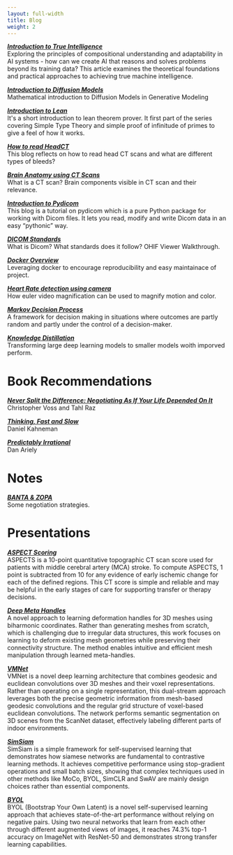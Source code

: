 ```yaml
---
layout: full-width
title: Blog
weight: 2
---
```


[***Introduction to True Intelligence***](articles/24/intro-to-true-intelligence)<br/>Exploring the principles of compositional understanding and adaptability in AI systems - how can we create AI that reasons and solves problems beyond its training data? This article examines the theoretical foundations and practical approaches to achieving true machine intelligence.

[***Introduction to Diffusion Models***](articles/23/intro-to-diffusion-model)<br/>Mathematical introduction to Diffusion Models in Generative Modeling

[***Introduction to Lean***](articles/22/intro-to-lean)<br/>It's a short introduction to lean theorem prover. It first part of the series covering Simple Type Theory and simple proof of infinitude of primes to give a feel of how it works.

[***How to read HeadCT***](articles/21/how-to-read-head-ct)<br/>This blog reflects on how to read head CT scans and what are different types of bleeds?

[***Brain Anatomy using CT Scans***](articles/21/ct-brain-anatomy)<br/> What is a CT scan? Brain components visible in CT scan and their relevance.

[***Introduction to Pydicom***](articles/20/pydicom-tutorial)<br/>This blog is a tutorial on pydicom which is a pure Python package for working with Dicom files. It lets you read, modify and write Dicom data in an easy “pythonic” way.

[***DICOM Standards***](articles/20/dicom-intro)<br/>What is Dicom? What standards does it follow? OHIF Viewer Walkthrough.

[***Docker Overview***](articles/20/docker)<br/>Leveraging docker to encourage reproducibility and easy maintainace of project.

[***Heart Rate detection using camera***](articles/19/heartrate-detection)<br/>How euler video magnification can be used to magnify motion and color.

[***Markov Decision Process***](articles/18/markov-decision-process)<br/>A framework for decision making in situations where outcomes are partly random and partly under the control of a decision-maker.

[***Knowledge Distillation***](articles/18/knowledge-distillation)<br/>Transforming large deep learning models to smaller models woith imporved perform.


# Book Recommendations

[***Never Split the Difference: Negotiating As If Your Life Depended On It***](articles/21/never-split-the-difference)<br />Christopher Voss and Tahl Raz

[***Thinking, Fast and Slow***](articles/21/thinking-fast-and-slow)<br />Daniel Kahneman

[***Predictably Irrational***]()<br />Dan Ariely


# Notes

[***BANTA & ZOPA***](articles/21/banta-zopa)<br />Some negotiation strategies.

# Presentations

[***ASPECT Scoring***](assets/pdf/ASPECTS.pdf)<br /> ASPECTS is a 10-point quantitative topographic CT scan score used for patients with middle cerebral artery (MCA) stroke.  To compute ASPECTS, 1 point is subtracted from 10 for any evidence of early ischemic change for each of the defined regions. This CT score is simple and reliable and may be helpful in the early stages of care for supporting transfer or therapy decisions.

[***Deep Meta Handles***](assets/pdf/Deep-Meta-Handles.pdf)<br /> A novel approach to learning deformation handles for 3D meshes using biharmonic coordinates. Rather than generating meshes from scratch, which is challenging due to irregular data structures, this work focuses on learning to deform existing mesh geometries while preserving their connectivity structure. The method enables intuitive and efficient mesh manipulation through learned meta-handles.

[***VMNet***](assets/pdf/VMNet.pdf)<br /> VMNet is a novel deep learning architecture that combines geodesic and euclidean convolutions over 3D meshes and their voxel representations. Rather than operating on a single representation, this dual-stream approach leverages both the precise geometric information from mesh-based geodesic convolutions and the regular grid structure of voxel-based euclidean convolutions. The network performs semantic segmentation on 3D scenes from the ScanNet dataset, effectively labeling different parts of indoor environments.

[***SimSiam***](assets/pdf/SimSiam.pdf)<br /> SimSiam is a simple framework for self-supervised learning that demonstrates how siamese networks are fundamental to contrastive learning methods. It achieves competitive performance using stop-gradient operations and small batch sizes, showing that complex techniques used in other methods like MoCo, BYOL, SimCLR and SwAV are mainly design choices rather than essential components.

[***BYOL***](assets/pdf/BYOL.pdf)<br /> BYOL (Bootstrap Your Own Latent) is a novel self-supervised learning approach that achieves state-of-the-art performance without relying on negative pairs. Using two neural networks that learn from each other through different augmented views of images, it reaches 74.3% top-1 accuracy on ImageNet with ResNet-50 and demonstrates strong transfer learning capabilities.

<!-- ## Software
[*Is the Weather Weird?*](https://www.istheweatherweird.com)<br/>Jonah-Bloch Johnson and I made a website to help answer that question. Bea Malsky made a [twitter bot](https://twitter.com/itww_chicago).

[*Higher Ground*](https://github.com/potash/higher-ground)<br/>This work-in-progress uses OpenStreetMap data to analyze and visualize urban greenspace. I used it to write the above [article](articles/17/chicago-parks) about Chicago greenspace.

[*drain*](https://github.com/potash/drain)<br/>This is a simple and powerful Python framework for reproducible and parallel data science workflows.

[*collate*](https://github.com/dssg/collate)<br/>This is a Python library for generating spatiotemporal aggregation SQL queries, primarily for building features for machine learning and other models.

[*acs2pgsql*](https://github.com/dssg/acs2pgsql)<br/>This is a [drake](https://github.com/factual/drake) workflow for bulk importing the American Community Survey (ACS) data and TIGER shapefiles from the U.S. Census FTP into a PostgreSQL database.

[*dmr2pgsql*](https://github.com/dssg/il-dmr)<br/>This script downloads and imports discharge monitoring reports from the Illinois EPA website for the University of Chicago's [Environmental Law Clinic](http://www.law.uchicago.edu/clinics/environmental).

[*Visible Hand*](https://github.com/potash/visiblehand-core)<br/>This software for calculating the carbon footprint of flights and utilities by parsing e-mail receipts and integrating various aircraft and energy emissions databases.

[*Cook Scheduler*](https://github.com/potash/cook_scheduler)<br/>This python script uses linear programming to optimize the selection of a cook schedule given each cook's preferences.

## Teaching

[*Multilevel Regression Modeling for Public Policy*](assets/pdf/syllabus/multilevel.pdf) (PPHA 41420)<br/>
Regression from the Bayesian perspective and an introduction to multilevel modeling through examples in public health and political science.

[*Introduction to Program Evaluation*](assets/pdf/syllabus/program_eval.pdf) (PBPL 26433)<br/>
Introduction to regression and its application to observational and quasi-experimental causal inference for policy evaluation.

[*Introduction to Programming for Public Policy*](https://harris-ippp.github.io/) (PPHA 30550)<br/>
Introduction to data analysis in python with pandas along with bits of web APIs, databases, and GIS. -->
